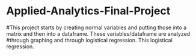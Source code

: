 # Applied-Analytics-Final-Project
#This project starts by creating normal variables and putting those into a matrix and then into a dataframe. These variables/dataframe are analyzed 
#through graphing and through logistical regression. This logistical regression. 
